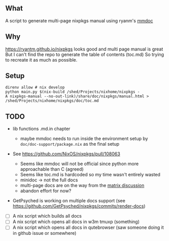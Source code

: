 ## What

A script to generate multi-page nixpkgs manual using ryanm's [mmdoc](https://github.com/ryantm/mmdoc)

## Why

https://ryantm.github.io/nixpkgs looks good and multi page manual is great
But I can't find the repo to generate the table of contents (toc.md)
So trying to recreate it as much as possible.

## Setup

```
direnv allow # nix develop
python main.py $(nix-build /shed/Projects/nixhome/nixpkgs -
A nixpkgs-manual --no-out-link)/share/doc/nixpkgs/manual.html > /shed/Projects/nixhome/nixpkgs/doc/toc.md
```

## TODO

- lib functions .md.in chapter
    - maybe mmdoc needs to run inside the environment setup by `doc/doc-support/package.nix` as the final setup

- See https://github.com/NixOS/nixpkgs/pull/108063
    - Seems like mmdoc will not be official since python more approachable than C (agreed)
    - Seems like toc.md is hardcoded so my time wasn't entirely wasted
    - minidoc -> not the full docs
    - multi-page docs are on the way from the [matrix discussion](https://github.com/NixOS/nixpkgs/pull/108063#issuecomment-2001602381)
    - abandon effort for now?

- GetPsyched is working on multiple docs support (see https://github.com/GetPsyched/nixpkgs/commits/render-docs)

- [ ] A nix script which builds all docs
- [ ] A nix script which opens all docs in w3m tmuxp (something)
- [ ] A nix script which opens all docs in qutebrowser (saw someone doing it in github issue or somewhere)
